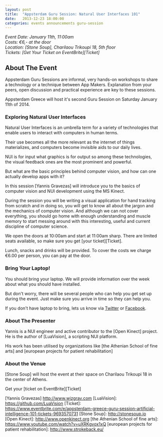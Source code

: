 ```yaml
---
layout: post
title:  "Appsterdam Guru Session: Natural User Interfaces 101"
date:   2013-12-23 18:00:00
categories: events announcements guru-session
---
```


_Event Date: January 11th, 11:00am_  
_Costs: €6,- at the door_  
_Location: [Stone Soup], Charilaou Trikoupi 18, 5th floor_  
_Tickets: [Get Your Ticket on EventBrite][Ticket]_  

## About The Event

Appsterdam Guru Sessions are informal, very hands-on workshops to share a technology or a technique between App Makers. Explanation from your peers, open discussion and practical experience are key to these sessions.

Appsterdam Greece will host it's second Guru Session on Saturday January 11th of 2014.


### Exploring Natural User Interfaces

Natural User Interfaces is an umbrella term for a variety of technologies that enable users to interact with computers in human terms.

Their use becomes all the more relevant as the internet of things materializes, and computers become invisible aids to our daily lives.

NUI is for input what graphics is for output so among these technologies, the visual feedback ones are the most prominent and powerful.

But what are the basic principles behind computer vision, and how can one actually develop apps with it?

In this session [Yannis Gravezas] will introduce you to the basics of computer vision and NUI development using the MS Kinect.

During the session you will be writing a visual application for hand tracking from scratch and in doing so, you will get to know all about the jargon and the mechanics of computer vision. And although we can not cover everything, you should go home with enough understanding and muscle memory to start messing around with this interesting, useful and current discipline of computer science.

We open the doors at 10:00am and start at 11:00am sharp. There are limited seats available, so make sure you get [your ticket][Ticket].

Lunch, snacks and drinks will be provided. To cover the costs we charge €6.00 per person, you can pay at the door.

### Bring Your Laptop!

You should bring your laptop. We will provide information over the week about what you should have installed.

But don't worry, there will be several people who can help you get set up during the event. Just make sure you arrive in time so they can help you.

If you don't have laptop to bring, lets us know via [Twitter](https://twitter.com/AppsterdamGr) or [Facebook](https://www.facebook.com/AppsterdamsGreekEmbassy).


### About The Presenter

Yannis is a NUI engineer and active contributor to the [Open Kinect] project. He is the author of [LuaVision], a scripting NUI platform.

His work has been utilised by organizations like [the Athenian School of fine arts] and [european projects for patient rehabilitation]


      

### About the Venue

[Stone Soup] will host the event at their space on Charilaou Trikoupi 18 in the center of Athens.

Get your [ticket on EventBrite][Ticket]

[Yannis Gravezas] http://www.wizgrav.com
[LuaVision]: https://github.com/LuaVision
[Ticket]: https://www.eventbrite.com/e/appsterdam-greece-guru-session-artificial-intelligence-101-tickets-9693570731
[Stone Soup]: http://stonesoup.io
[Open Kinect]: http://www.openkinect.org
[the Athenian School of fine arts]: https://www.youtube.com/watch?v=uXRKgvox1xQ
[european projects for patient rehabilitation]: http://www.strokeback.eu/
